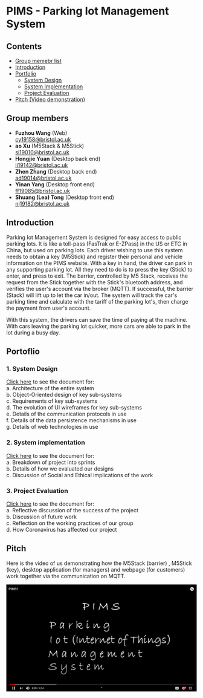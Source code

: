 # PIMS - Parking Iot Management System

## Contents
* [Group memebr list](#_group)
* [Introduction](#_intro)
* [Portfolio](#_portfolio)
    - [System Design](#_design)
    - [System Implementation](#_implementation)
    - [Project Evaluation](#_evaluation)
* [Pitch (Video demonstration)](#_video)

<a name="_group"></a>

## Group members
* __Fuzhou Wang__ (Web)\
  cy19158@bristol.ac.uk
* __ao Xu__ (M5Stack & M5Stick)\
  si19010@bristol.ac.uk
* __Hongjie Yuan__ (Desktop back end)\
  ii19142@bristol.ac.uk
* __Zhen Zhang__ (Desktop back end)\
  ad19014@bristol.ac.uk
* __Yinan Yang__ (Desktop front end)\
  ff19085@bristol.ac.uk
* __Shuang (Lea) Tong__ (Desktop front end)\
  nj19182@bristol.ac.uk

<a name="_intro"></a>

## Introduction
Parking Iot Management System is designed for easy access to public
parking lots. It is like a toll-pass (FasTrak or E-ZPass) in the US 
or ETC in China, but used on parking lots.
Each driver wishing to use this system needs to obtain a
key (M5Stick) and register their personal and vehicle information on
the PIMS website. With a key in hand, the driver can park in any
supporting parking lot. All they need to do is to press the key (Stick)
to enter, and press to exit. The barrier, controlled by M5 Stack, receives
the request from the Stick together with the Stick's bluetooth address, and 
verifies the user's account via the broker
(MQTT). If successful, the barrier (Stack) will lift up to let the car 
in/out. The system will track the car's parking time and calculate with the 
tariff of the parking lot's, then charge the payment from user's account.

With this system, the drivers can save the time of paying at the machine.
With cars leaving the parking lot quicker, more cars are able to park in
the lot during a busy day.

<a name="_portfolio"></a>

## Portoflio

<a name="_design"></a>

### 1. System Design
[Click here](Report/System_design/README.md) to see the document for:\
a. Architecture of the entire system\
b. Object-Oriented design of key sub-systems\
c. Requirements of key sub-systems\
d. The evolution of UI wireframes for key sub-systems\
e. Details of the communication protocols in use\
f. Details of the data persistence mechanisms in use\
g. Details of web technologies in use

<a name="_implementation"></a>

### 2. System implementation
[Click here](Report/System_implementation/README.md) to see the document for:\
a. Breakdown of project into sprints\
b. Details of how we evaluated our designs\
c. Discussion of Social and Ethical implications of the work

<a name="_evaluation"></a>

### 3. Project Evaluation
[Click here](Report/Project_evaluation/README.md) to see the document for:\
a. Reflective discussion of the success of the project\
b. Discussion of future work\
c. Reflection on the working practices of our group\
d. How Coronavirus has affected our project

<a name="_video"></a>

## Pitch
Here is the video of us demonstrating how the M5Stack (barrier)
, M5Stick (key), desktop application (for managers) and webpage (for customers) 
work together via the communication on MQTT.

[![Video thumbnail](Report/Video%20thumbnail.png)](https://youtu.be/KG43DJtVy-I "PIMS")
